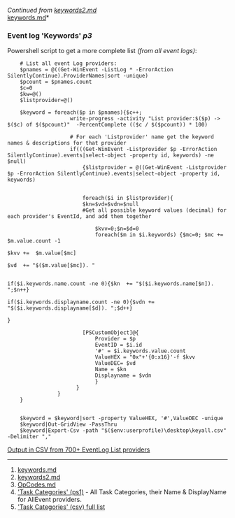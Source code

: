 *Continued from [keywords2.md](keywords2.md)*<br>
[keywords.md](keywords.md)*<br>
### Event log 'Keywords' *p3*

Powershell script to get a more complete list *(from all event logs)*:

        # List all event Log providers:
        $pnames = @((Get-WinEvent -ListLog * -ErrorAction SilentlyContinue).ProviderNames|sort -unique)
        $pcount = $pnames.count
        $c=0
        $kw=@()
        $listprovider=@()

        $keyword = foreach($p in $pnames){$c++;
                        write-progress -activity "List provider:$($p) ->  $($c) of $($pcount)"  -PercentComplete (($c / $($pcount)) * 100)

                        # For each 'Listprovider' name get the keyword names & descriptions for that provider
                        if(((Get-WinEvent -Listprovider $p -ErrorAction SilentlyContinue).events|select-object -property id, keywords) -ne $null)
                            {$listprovider = @((Get-WinEvent -Listprovider $p -ErrorAction SilentlyContinue).events|select-object -property id, keywords)


                            foreach($i in $listprovider){
                            $kn=$vd=$vdn=$null
                            #Get all possible keyword values (decimal) for each provider's EventId, and add them together        

                                $kvv=0;$n=$d=0
                                foreach($m in $i.keywords) {$mc=0; $mc += $m.value.count -1     
                                                                                            $kvv +=  $m.value[$mc]
                                                                                            $vd  += "$($m.value[$mc]). "

                                                     if($i.keywords.name.count -ne 0){$kn  += "$($i.keywords.name[$n]). ";$n++}
                                                     if($i.keywords.displayname.count -ne 0){$vdn += "$($i.keywords.displayname[$d]). ";$d++}
                                                                                            } 

                            [PSCustomObject]@{
                                Provider = $p
                                EventID = $i.id
                                '#' = $i.keywords.value.count
                                ValueHEX = "0x"+'{0:x16}'-f $kvv
                                ValueDEC= $vd
                                Name = $kn
                                Displayname = $vdn
                                }
                          }  
                    }
        }


        $keyword = $keyword|sort -property ValueHEX, '#',ValueDEC -unique 
        $keyword|Out-GridView -PassThru
        $keyword|Export-Csv -path "$($env:userprofile)\desktop\keyall.csv" -Delimiter ","


[Output in CSV from 700+ EventLog List providers](https://github.com/kacos2000/Win10/blob/master/EventLogs/keyall.csv)<br>




_______________________________________________________________________________________

1. [keywords.md](keywords.md)<br>
2. [keywords2.md](keywords2.md)<br>
2. [OpCodes.md](OpCodes.md)<br>
3. ['Task Categories' (ps1)](https://github.com/kacos2000/Win10/blob/master/EventLogs/Listprovider_Task_Categories.ps1)  - All Task Categories, their Name & DisplayName for AllEvent providers.
4. ['Task Categories' (csv) full list](https://github.com/kacos2000/Win10/blob/master/EventLogs/Listprovider_Task_Categories.csv)
